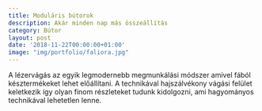```yaml
---
title: Moduláris bútorok
description: Akár minden nap más összeállítás
category: Bútor
layout: post
date: '2018-11-22T00:00:00+01:00'
image: "img/portfolio/faliora.jpg"
---
```

A lézervágás az egyik legmodernebb megmunkálási módszer amivel fából késztermékeket lehet előállítani. A technikával hajszálvékony vágási felület keletkezik így olyan finom részleteket tudunk kidolgozni, ami hagyományos technikával lehetetlen lenne.
